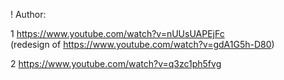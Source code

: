 ! Author:  

1 https://www.youtube.com/watch?v=nUUsUAPEjFc  
  (redesign of https://www.youtube.com/watch?v=gdA1G5h-D80)  
  
2 https://www.youtube.com/watch?v=q3zc1ph5fvg   